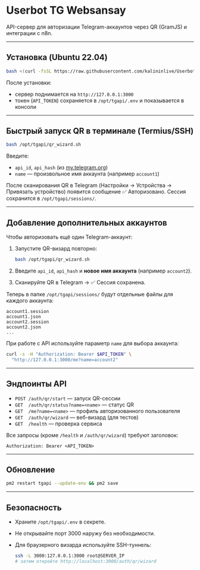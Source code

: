# Userbot TG Websansay

API-сервер для авторизации Telegram-аккаунтов через QR (GramJS) и интеграции с n8n.

---

## Установка (Ubuntu 22.04)

```bash
bash <(curl -fsSL https://raw.githubusercontent.com/kalininlive/Userbot-TG-Websansay/main/install_tgapi.sh)
````

После установки:

* сервер поднимается на `http://127.0.0.1:3000`
* токен (`API_TOKEN`) сохраняется в `/opt/tgapi/.env` и показывается в консоли

---

## Быстрый запуск QR в терминале (Termius/SSH)

```bash
bash /opt/tgapi/qr_wizard.sh
```

Введите:

* `api_id`, `api_hash` (из [my.telegram.org](https://my.telegram.org))
* `name` — произвольное имя аккаунта (например `account1`)

После сканирования QR в Telegram (Настройки → Устройства → Привязать устройство) появится сообщение ✅ Авторизовано.
Сессия сохранится в `/opt/tgapi/sessions/`.

---

## Добавление дополнительных аккаунтов

Чтобы авторизовать ещё один Telegram-аккаунт:

1. Запустите QR-визард повторно:

   ```bash
   bash /opt/tgapi/qr_wizard.sh
   ```
2. Введите `api_id`, `api_hash` и **новое имя аккаунта** (например `account2`).
3. Сканируйте QR в Telegram → ✅ Сессия сохранена.

Теперь в папке `/opt/tgapi/sessions/` будут отдельные файлы для каждого аккаунта:

```
account1.session
account1.json
account2.session
account2.json
...
```

При работе с API используйте параметр `name` для выбора аккаунта:

```bash
curl -s -H "Authorization: Bearer $API_TOKEN" \
  "http://127.0.0.1:3000/me?name=account2"
```

---

## Эндпоинты API

* `POST /auth/qr/start` — запуск QR-сессии
* `GET  /auth/qr/status?name=<name>` — статус QR
* `GET  /me?name=<name>` — профиль авторизованного пользователя
* `GET  /auth/qr/wizard` — веб-визард (для тестов)
* `GET  /health` — проверка сервиса

Все запросы (кроме `/health` и `/auth/qr/wizard`) требуют заголовок:

```
Authorization: Bearer <API_TOKEN>
```

---

## Обновление

```bash
pm2 restart tgapi --update-env && pm2 save
```

---

## Безопасность

* Храните `/opt/tgapi/.env` в секрете.
* Не открывайте порт 3000 наружу без необходимости.
* Для браузерного визарда используйте SSH-туннель:

  ```bash
  ssh -L 3000:127.0.0.1:3000 root@SERVER_IP
  # затем откройте http://localhost:3000/auth/qr/wizard
  ```
